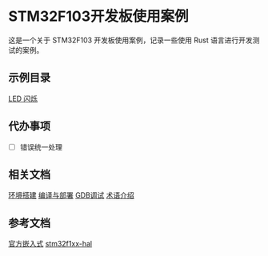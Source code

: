 # STM32F103开发板使用案例
这是一个关于 STM32F103 开发板使用案例，记录一些使用 Rust 语言进行开发测试的案例。


## 示例目录
[LED 闪烁](./core/blinky)


## 代办事项
- [ ] 错误统一处理

## 相关文档
[环境搭建](./docs/环境搭建.md)
[编译与部署](./docs/编译与部署.md)
[GDB调试](./docs/GDB调试.md)
[术语介绍](./docs/术语介绍.md)


## 参考文档
[官方嵌入式](https://www.rust-lang.org/zh-CN/what/embedded)
[stm32f1xx-hal](https://github.com/stm32-rs/stm32f1xx-hal)

